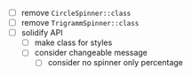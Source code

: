 - [ ] remove `CircleSpinner::class`
- [ ] remove `TrigrammSpinner::class`
- [ ] solidify API
    - [ ] make class for styles
    - [ ] consider changeable message  
        - [ ] consider no spinner only percentage  